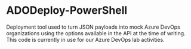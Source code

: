 # ADODeploy-PowerShell

Deployment tool used to turn JSON payloads into mock Azure DevOps organizations using the options available in the API at the time of writing.
This code is currently in use for our Azure DevOps lab activities.
